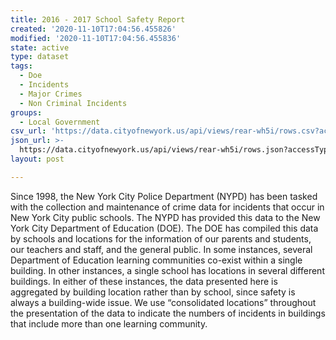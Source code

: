 ```yaml
---
title: 2016 - 2017 School Safety Report
created: '2020-11-10T17:04:56.455826'
modified: '2020-11-10T17:04:56.455836'
state: active
type: dataset
tags:
  - Doe
  - Incidents
  - Major Crimes
  - Non Criminal Incidents
groups:
  - Local Government
csv_url: 'https://data.cityofnewyork.us/api/views/rear-wh5i/rows.csv?accessType=DOWNLOAD'
json_url: >-
  https://data.cityofnewyork.us/api/views/rear-wh5i/rows.json?accessType=DOWNLOAD
layout: post

---
```

Since 1998, the New York City Police Department (NYPD) has been tasked with the collection and maintenance of crime data for incidents that occur in New York City public schools. The NYPD has provided this data to the New York City Department of Education (DOE). The DOE has compiled this data by schools and locations for the information of our parents and students, our teachers and staff, and the general public. 
In some instances, several Department of Education learning communities co-exist within a single building. In other instances, a single school has locations in several different buildings. In either of these instances, the data presented here is aggregated by building location rather than by school, since safety is always a building-wide issue. We use “consolidated locations” throughout the presentation of the data to indicate the numbers of incidents in buildings that include more than one learning community.
